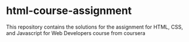# html-course-assignment
This repository contains the solutions for the assignment for HTML, CSS, and Javascript for Web Developers course from coursera
